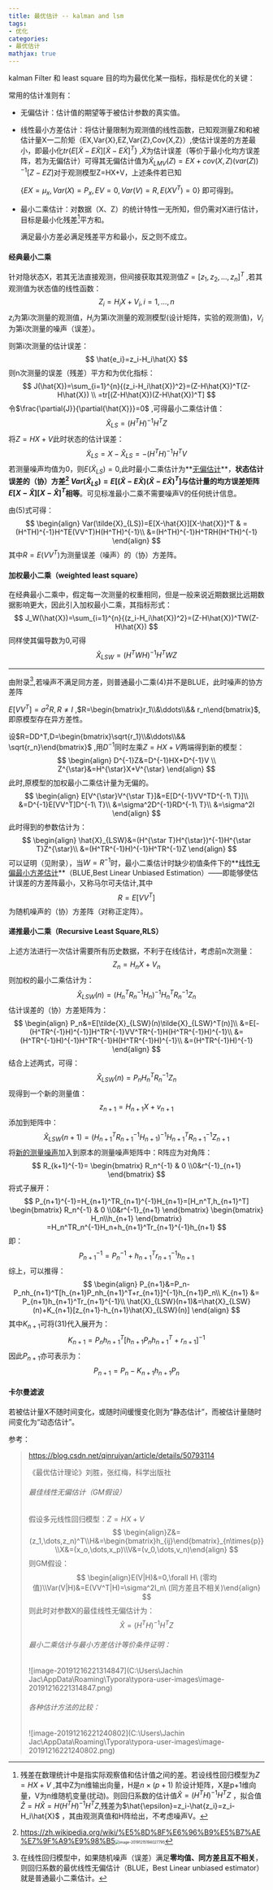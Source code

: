 ```yaml
---
title: 最优估计 -- kalman and lsm
tags:
- 优化
categories:
- 最优估计
mathjax: true
---
```

kalman Filter 和 least square 目的均为最优化某一指标，指标是优化的关键：

<!-- more -->

常用的估计准则有：

- 无偏估计：估计值的期望等于被估计参数的真实值。

- 线性最小方差估计：将估计量限制为观测值的线性函数，已知观测量Z和和被估计量X一二阶矩（EX,Var{X},EZ,Var{Z},Cov{X,Z}）,使估计误差的方差最小，即最小化$tr\{E[\tilde{X}-E\tilde{X}][\tilde{X}-E\tilde{X}]^{T}\}$ ,$\tilde{X}$为估计误差（等价于最小化均方误差阵，若为无偏估计）可得其无偏估计值为$\tilde{X}_{LMV}(Z)=EX+cov(X,Z)(var(Z))^{-1}[Z-EZ]$对于观测模型Z=HX+V，上述条件若已知

  $\{EX=\mu_x,Var(X)=P_x,EV=0,Var(V)=R,E(XV^T)=0\}$ 即可得到。

- 最小二乘估计：对数据（X、Z）的统计特性一无所知，但仍需对X进行估计，目标是最小化残差[^1]平方和。

  满足最小方差必满足残差平方和最小，反之则不成立。



#### 经典最小二乘

针对隐状态X，若其无法直接观测，但间接获取其观测值$Z=[z_1,z_2,\dots,z_n]^T$  ,若其观测值为状态值的线性函数：
$$
Z_i=H_iX+V_i,i=1,\dots,n
$$
$z_i$为第i次测量的观测值，$H_i$为第i次测量的观测模型(设计矩阵，实验的观测值)，$V_i$为第i次测量的噪声（误差）。

则第i次测量的估计误差：
$$
\hat{e_i}=z_i-H_i\hat{X}
$$
则n次测量的误差（残差）平方和为优化指标：
$$
J(\hat{X})=\sum_{i=1}^{n}{(z_i-H_i\hat{X})^2}=(Z-H\hat{X})^T(Z-H\hat{X}) \\
=tr[(Z-H\hat{X})(Z-H\hat{X})^T]
$$
令$\frac{\partial{J}}{\partial{\hat{X}}}=0$ ,可得最小二乘估计值：
$$
\hat{X}_{LS}=(H^TH)^{-1}H^TZ
$$
将$Z=HX+V$此时状态的估计误差：
$$
\tilde{X}_{LS}=X-\hat{X}_{LS}=-(H^TH)^{-1}H^TV
$$
若测量噪声均值为0，则$E(\tilde{X}_{LS})=0$,此时最小二乘估计为**<u>无偏估计</u>**，**状态估计误差的（协）方差[^ 2] $Var(\tilde{X}_{LS})=E[(\tilde{X}-E\tilde{X})(\tilde{X}-E\tilde{X})^T]$与估计量的均方误差矩阵$E[X-\hat{X}][X-\hat{X}]^T$相等**。可见标准最小二乘不需要噪声V的任何统计信息。

由(5)式可得：
$$
\begin{align}
Var(\tilde{X}_{LS})=E[X-\hat{X}][X-\hat{X}]^T & = (H^TH)^{-1}H^TE(VV^T)H(H^TH)^{-1}\\
&=(H^TH)^{-1}H^TRH(H^TH)^{-1}
\end{align}
$$
其中$R=E(VV^T)$为测量误差（噪声）的（协）方差阵。

#### 加权最小二乘（weighted least square）

在经典最小二乘中，假定每一次测量的权重相同，但是一般来说近期数据比远期数据影响更大，因此引入加权最小二乘，其指标形式：
$$
J_W(\hat{X})=\sum_{i=1}^{n}{(z_i-H_i\hat{X})^2}=(Z-H\hat{X})^TW(Z-H\hat{X})
$$
同样使其偏导数为0,可得
$$
\hat{X}_{LSW}=(H^TWH)^{-1}H^TWZ
$$

----------------------

由附录[^3],若噪声不满足同方差，则普通最小二乘(4)并不是BLUE，此时噪声的协方差阵

$E[VV^T]=\sigma^2R,R\neq{I}$ ,$R=\begin{bmatrix}r_1\\&\ddots\\&& r_n\end{bmatrix}$,即原模型存在异方差性。

设$R=DD^T,D=\begin{bmatrix}\sqrt{r_1}\\&\ddots\\&& \sqrt{r_n}\end{bmatrix}$ ,用$D^{-1}$同时左乘$Z=HX+V$两端得到新的模型：
$$
\begin{align}
D^{-1}Z&=D^{-1}HX+D^{-1}V \\
Z^{\star}&=H^{\star}X+V^{\star}
\end{align}
$$
此时,原模型的加权最小二乘估计量为无偏的。
$$
\begin{align}
E[V^{\star}V^{\star T}]&=E[D^{-1}VV^TD^{-1\ T}]\\
&=D^{-1}E[VV^T]D^{-1\ T}\\
&=\sigma^2D^{-1}RD^{-1\ T}\\
&=\sigma^2I
\end{align}
$$
此时得到的参数估计为：
$$
\begin{align}
\hat{X}_{LSW}&=(H^{\star T}H^{\star})^{-1}H^{\star T}Z^{\star}\\
&=(H^TR^{-1}H)^{-1}H^TR^{-1}Z
\end{align}
$$
可以证明（见附录），当$W=R^{-1}$时，最小二乘估计时缺少初值条件下的**<u>线性无偏最小方差估计</u>**（BLUE,Best Linear Unbiased Estimation）——即能够使估计误差的方差阵最小，又称马尔可夫估计,其中
$$
R=E[VV^T]
$$
为随机噪声的（协）方差阵（对称正定阵）。

#### 递推最小二乘（Recursive Least Square,RLS）

上述方法进行一次估计需要所有历史数据，不利于在线估计，考虑前n次测量：
$$
Z_n=H_nX+V_n
$$
则加权的最小二乘估计为：
$$
\hat{X}_{LSW}(n)=(H_{n}^TR_{n}^{-1}H_n)^{-1}H_{n}^TR_{n}^{-1}Z_n
$$
估计误差的（协）方差矩阵为：
$$
\begin{align}
P_n&=E[\tilde{X}_{LSW}(n)\tilde{X}_{LSW}^T(n)]\\
&=E[-(H^TR^{-1}H)^{-1}]H^TR^{-1}VV^TR^{-1}H(H^TR^{-1}H)^{-1}\\
&=(H^TR^{-1}H)^{-1}H^TR^{-1}H(H^TR^{-1}H)^{-1}\\
&=(H^TR^{-1}H)^{-1}
\end{align}
$$
结合上述两式，可得：
$$
\hat{X}_{LSW}(n)=P_nH_{n}^TR_{n}^{-1}Z_n
$$
现得到一个新的测量值：
$$
z_{n+1}=H_{n+1}X+v_{n+1}
$$
添加到矩阵中：
$$
\hat{X}_{LSW}(n+1)=(H_{n+1}^TR_{n+1}^{-1}H_{n+1})^{-1}H_{n+1}^TR_{n+1}^{-1}Z_{n+1}
$$
将<u>新的测量噪声</u>加入到原本的测量噪声矩阵中：R阵应为对角阵：
$$
R_{k+1}^{-1}=
\begin{bmatrix}
R_n^{-1} & 0 \\0&r^{-1}_{n+1}
\end{bmatrix}
$$
将式子展开：
$$
P_{n+1}^{-1}=H_{n+1}^TR_{n+1}^{-1}H_{n+1}=[H_n^T,h_{n+1}^T]
\begin{bmatrix}
R_n^{-1} & 0 \\0&r^{-1}_{n+1}
\end{bmatrix}
\begin{bmatrix}
H_n\\h_{n+1}
\end{bmatrix}
=H_n^TR_n^{-1}H_n+h_{n+1}^Tr_{n+1}^{-1}h_{n+1}
$$
即：
$$
P_{n+1}^{-1}=P_n^{-1}+h_{n+1}^Tr_{n+1}^{-1}h_{n+1}
$$
综上，可以推得：
$$
\begin{align}
P_{n+1}&=P_n-P_nh_{n+1}^T[h_{n+1}P_nh_{n+1}^T+r_{n+1}]^{-1}h_{n+1}P_n\\
K_{n+1} &= P_{n+1}h_{n+1}^Tr_{n+1}^{-1}\\
\hat{X}_{LSW}(n+1)&=\hat{X}_{LSW}(n)+K_{n+1}[z_{n+1}-h_{n+1}\hat{X}_{LSW}(n)]
\end{align}
$$
其中$K_{n+1}$可将(31)代入展开为：
$$
K_{n+1} = P_nh_{n+1}^T[h_{n+1}P_nh_{n+1}^T+r_{n+1}]^{-1}
$$
因此$P_{n+1}$亦可表示为：
$$
P_{n+1}=P_n-K_{n+1}h_{n+1}P_n
$$

#### 卡尔曼滤波

若被估计量X不随时间变化，或随时间缓慢变化则为“静态估计”，而被估计量随时间变化为“动态估计”。









参考：

> https://blog.csdn.net/qinruiyan/article/details/50793114
>
> 《最优估计理论》刘胜，张红梅，科学出版社
>
> [^1]: 残差在数理统计中是指实际观察值和估计值之间的差。若设线性回归模型为$Z=HX+V$ ,其中Z为n维输出向量，H是$n\times(p+1)$ 阶设计矩阵，X是p+1维向量，V为n维随机变量(扰动)。则回归系数的估计值$\hat{X}=(H^TH)^{-1}H^TZ$ ，拟合值$\hat{Z} = H\hat{X}=H(H^TH)^{-1}H^TZ$,残差为$\hat{\epsilon}=z_i-\hat{z_i}=z_i-H_i\hat{X}$ ，其由观测真值和H阵给出，不考虑噪声V。
> [^ 2]: https://zh.wikipedia.org/wiki/%E5%8D%8F%E6%96%B9%E5%B7%AE%E7%9F%A9%E9%98%B5<img src="C:\Users\Jachin Jac\AppData\Roaming\Typora\typora-user-images\image-20191215194027795.png" alt="image-20191215194027795" style="zoom:50%;" />
> [^3]: 在线性回归模型中，如果随机噪声（误差）满足**零均值、同方差且互不相关**，则回归系数的最优线性无偏估计（BLUE，Best Linear unbiased estimator）就是普通最小二乘估计。
>
> ###### 最佳线性无偏估计（GM假设）
>
> 假设多元线性回归模型：$Z=HX+V$
> $$
> \begin{align}Z&=(z_1,\dots,z_n)^T\\H&=\begin{bmatrix}h_{ij}\end{bmatrix}_{n\times{p}}\\X&=(x_o,\dots,x_p)\\V&=(v_0,\dots,v_n)\end{align}
> $$
> 则GM假设：
> $$
> \begin{align}E(V|H)&=0,\forall H\ (零均值)\\Var(V|H)&=E(VV^T|H)=\sigma^2I_n\ (同方差且不相关)\end{align}
> $$
> 则此时对参数X的最佳线性无偏估计为：
> $$
> \hat{X}=(H^TH)^{-1}H^TZ
> $$
>
> ###### 最小二乘估计与最小方差估计等价条件证明：
>
> ![image-20191216221314847](C:\Users\Jachin Jac\AppData\Roaming\Typora\typora-user-images\image-20191216221314847.png)
>
> ###### 各种估计方法的比较：
>
> ![image-20191216221240802](C:\Users\Jachin Jac\AppData\Roaming\Typora\typora-user-images\image-20191216221240802.png)

